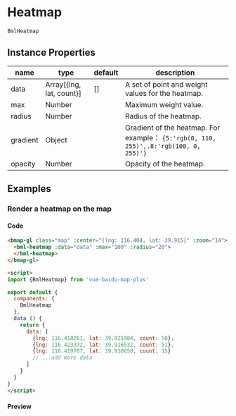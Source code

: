 # Heatmap

`BmlHeatmap`

## Instance Properties

|name|type|default|description|
|------|-----|------|----|
|data|Array[{lng, lat, count}]|[]|A set of point and weight values ​​for the heatmap.|
|max|Number||Maximum weight value.|
|radius|Number||Radius of the heatmap.|
|gradient|Object||Gradient of the heatmap. For example： `{5:'rgb(0, 110, 255)',.8:'rgb(100, 0, 255)'}`|
|opacity|Number||Opacity of the heatmap.|

## Examples

### Render a heatmap on the map

#### Code

```html
<bmap-gl class="map" :center="{lng: 116.404, lat: 39.915}" :zoom="14">
  <bml-heatmap :data="data" :max="100" :radius="20">
  </bml-heatmap>
</bmap-gl>

<script>
import {BmlHeatmap} from 'vue-baidu-map-plus'

export default {
  components: {
    BmlHeatmap
  },
  data () {
    return {
      data: [
        {lng: 116.418261, lat: 39.921984, count: 50},
        {lng: 116.423332, lat: 39.916532, count: 51},
        {lng: 116.419787, lat: 39.930658, count: 15}
        // ...add more data
      ]
    }
  }
}
</script>
```

#### Preview

<bmap-gl class="map" :center="{lng: 116.404, lat: 39.915}" :zoom="14">
  <bml-heatmap :data="data" :max="100" :radius="20">
  </bml-heatmap>
</bmap-gl>

<script>
import BmlHeatmap from '../../../components/extra/Heatmap.vue'

export default {
  components: {
    BmlHeatmap
  },
  data () {
    return {
      data: [
        {lng: 116.418261, lat: 39.921984, count: 50},
        {lng: 116.423332, lat: 39.916532, count: 51},
        {lng: 116.419787, lat: 39.930658, count: 15},
        {lng: 116.418455, lat: 39.920921, count: 40},
        {lng: 116.418843, lat: 39.915516, count: 100},
        {lng: 116.42546, lat: 39.918503, count: 6},
        {lng: 116.423289, lat: 39.919989, count: 18},
        {lng: 116.418162, lat: 39.915051, count: 80},
        {lng: 116.422039, lat: 39.91782, count: 11},
        {lng: 116.41387, lat: 39.917253, count: 7},
        {lng: 116.41773, lat: 39.919426, count: 42},
        {lng: 116.421107, lat: 39.916445, count: 4},
        {lng: 116.417521, lat: 39.917943, count: 27},
        {lng: 116.419812, lat: 39.920836, count: 23},
        {lng: 116.420682, lat: 39.91463, count: 60},
        {lng: 116.415424, lat: 39.924675, count: 8},
        {lng: 116.419242, lat: 39.914509, count: 15},
        {lng: 116.422766, lat: 39.921408, count: 25},
        {lng: 116.421674, lat: 39.924396, count: 21},
        {lng: 116.427268, lat: 39.92267, count: 1},
        {lng: 116.417721, lat: 39.920034, count: 51},
        {lng: 116.412456, lat: 39.92667, count: 7},
        {lng: 116.420432, lat: 39.919114, count: 11},
        {lng: 116.425013, lat: 39.921611, count: 35},
        {lng: 116.418733, lat: 39.931037, count: 22},
        {lng: 116.419336, lat: 39.931134, count: 4},
        {lng: 116.413557, lat: 39.923254, count: 5},
        {lng: 116.418367, lat: 39.92943, count: 3},
        {lng: 116.424312, lat: 39.919621, count: 100},
        {lng: 116.423874, lat: 39.919447, count: 87},
        {lng: 116.424225, lat: 39.923091, count: 32},
        {lng: 116.417801, lat: 39.921854, count: 44},
        {lng: 116.417129, lat: 39.928227, count: 21},
        {lng: 116.426426, lat: 39.922286, count: 80},
        {lng: 116.421597, lat: 39.91948, count: 32},
        {lng: 116.423895, lat: 39.920787, count: 26},
        {lng: 116.423563, lat: 39.921197, count: 17},
        {lng: 116.417982, lat: 39.922547, count: 17},
        {lng: 116.426126, lat: 39.921938, count: 25},
        {lng: 116.42326, lat: 39.915782, count: 100},
        {lng: 116.419239, lat: 39.916759, count: 39},
        {lng: 116.417185, lat: 39.929123, count: 11},
        {lng: 116.417237, lat: 39.927518, count: 9},
        {lng: 116.417784, lat: 39.915754, count: 47},
        {lng: 116.420193, lat: 39.917061, count: 52},
        {lng: 116.422735, lat: 39.915619, count: 100},
        {lng: 116.418495, lat: 39.915958, count: 46},
        {lng: 116.416292, lat: 39.931166, count: 9},
        {lng: 116.419916, lat: 39.924055, count: 8},
        {lng: 116.42189, lat: 39.921308, count: 11},
        {lng: 116.413765, lat: 39.929376, count: 3},
        {lng: 116.418232, lat: 39.920348, count: 50},
        {lng: 116.417554, lat: 39.930511, count: 15},
        {lng: 116.418568, lat: 39.918161, count: 23},
        {lng: 116.413461, lat: 39.926306, count: 3},
        {lng: 116.42232, lat: 39.92161, count: 13},
        {lng: 116.4174, lat: 39.928616, count: 6},
        {lng: 116.424679, lat: 39.915499, count: 21},
        {lng: 116.42171, lat: 39.915738, count: 29},
        {lng: 116.417836, lat: 39.916998, count: 99},
        {lng: 116.420755, lat: 39.928001, count: 10},
        {lng: 116.414077, lat: 39.930655, count: 14},
        {lng: 116.426092, lat: 39.922995, count: 16},
        {lng: 116.41535, lat: 39.931054, count: 15},
        {lng: 116.413022, lat: 39.921895, count: 13},
        {lng: 116.415551, lat: 39.913373, count: 17},
        {lng: 116.421191, lat: 39.926572, count: 1},
        {lng: 116.419612, lat: 39.917119, count: 9},
        {lng: 116.418237, lat: 39.921337, count: 54},
        {lng: 116.423776, lat: 39.921919, count: 26},
        {lng: 116.417694, lat: 39.92536, count: 17},
        {lng: 116.415377, lat: 39.914137, count: 19},
        {lng: 116.417434, lat: 39.914394, count: 43},
        {lng: 116.42588, lat: 39.922622, count: 27},
        {lng: 116.418345, lat: 39.919467, count: 8},
        {lng: 116.426883, lat: 39.917171, count: 3},
        {lng: 116.423877, lat: 39.916659, count: 34},
        {lng: 116.415712, lat: 39.915613, count: 14},
        {lng: 116.419869, lat: 39.931416, count: 12},
        {lng: 116.416956, lat: 39.925377, count: 11},
        {lng: 116.42066, lat: 39.925017, count: 38},
        {lng: 116.416244, lat: 39.920215, count: 91},
        {lng: 116.41929, lat: 39.915908, count: 54},
        {lng: 116.422116, lat: 39.919658, count: 21},
        {lng: 116.4183, lat: 39.925015, count: 15},
        {lng: 116.421969, lat: 39.913527, count: 3},
        {lng: 116.422936, lat: 39.921854, count: 24},
        {lng: 116.41905, lat: 39.929217, count: 12},
        {lng: 116.424579, lat: 39.914987, count: 57},
        {lng: 116.42076, lat: 39.915251, count: 70},
        {lng: 116.425867, lat: 39.918989, count: 8}
      ]
    }
  }
}
</script>